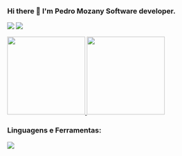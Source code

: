 ### Hi there 👋 I'm  Pedro Mozany Software developer.

<a href = "mailto:pedro.mozanny@gmail.com"><img loading="lazy" src="https://img.shields.io/badge/Gmail-D14836?style=for-the-badge&logo=gmail&logoColor=white" target="_blank"></a>
<a href="https://www.linkedin.com/in/pedro-mozany-almeida-6b0bb61ba" target="_blank"><img loading="lazy" src="https://img.shields.io/badge/-LinkedIn-%230077B5?style=for-the-badge&logo=linkedin&logoColor=white" target="_blank"></a>   

  
<div align="left">
  <a href="https://github.com/pedroMozany">
  <img height="180em" src="https://github-readme-stats.vercel.app/api/top-langs/?username=PedroMozany&layout=compact&langs_count=7&theme=dark"/>
  <img loading="lazy" height="180em" src="https://github-readme-stats.vercel.app/api?username=pedroMozany&show_icons=true&theme=dark&include_all_commits=true&count_private=true"/>
</div>

</a></p><h3 align="left">Linguagens e Ferramentas:</h3>

<p align="left">
  <a href="https://skillicons.dev">
    <img src="https://skillicons.dev/icons?i=java,spring,maven,postgres,mysql,postman,git,github,docker,py,idea,vscode,vue,react,linux&theme=light" />
  </a>
</p>
